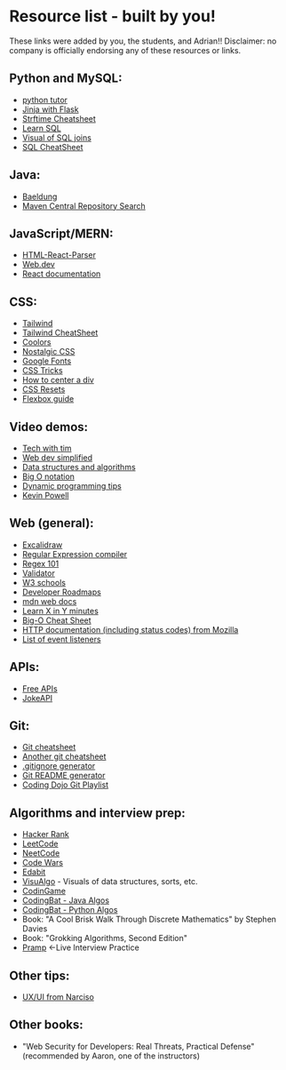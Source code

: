 # Resource list - built by you!

These links were added by you, the students, and Adrian!!  Disclaimer: no company is officially endorsing any of these resources or links.

## Python and MySQL:
- [python tutor](https://pythontutor.com/)
- [Jinja with Flask](https://flask.palletsprojects.com/en/2.3.x/templating/)
- [Strftime Cheatsheet](https://devhints.io/strftime)
- [Learn SQL](https://sql-practice.com)
- [Visual of SQL joins](https://blog.codinghorror.com/a-visual-explanation-of-sql-joins/)
- [SQL CheatSheet](https://learnsql.com/blog/sql-basics-cheat-sheet/)
## Java:
- [Baeldung](https://www.baeldung.com/)
- [Maven Central Repository Search](https://search.maven.org/)
## JavaScript/MERN:
- [HTML-React-Parser](https://www.npmjs.com/package/html-react-parser)
- [Web.dev](https://web.dev)
- [React documentation](https://react.dev/reference/react)
## CSS:
- [Tailwind](https://tailwindcss.com/)
- [Tailwind CheatSheet](https://tailwindcomponents.com/cheatsheet/)
- [Coolors](https://coolors.co/)
- [Nostalgic CSS](https://nostalgic-css.github.io/NES.css/)
- [Google Fonts](https://fonts.google.com/)
- [CSS Tricks](https://css-tricks.com)
- [How to center a div](https://www.joshwcomeau.com/css/center-a-div/)
- [CSS Resets](https://perishablepress.com/a-killer-collection-of-global-css-reset-styles/)
- [Flexbox guide](https://css-tricks.com/snippets/css/a-guide-to-flexbox/)
## Video demos:
- [Tech with tim](https://www.youtube.com/@TechWithTim)
- [Web dev simplified](https://www.youtube.com/@WebDevSimplified)
- [Data structures and algorithms](https://www.youtube.com/watch?v=CBYHwZcbD-s&t=2s)
- [Big O notation](https://www.youtube.com/watch?v=XMUe3zFhM5c)
- [Dynamic programming tips](https://youtube.com/shorts/uUjFL0C-vY0?si=gioRcFoVckoFEp12)
- [Kevin Powell](https://www.youtube.com/@KevinPowell)
## Web (general):
- [Excalidraw](https://excalidraw.com/)
- [Regular Expression compiler](https://regexr.com/)
- [Regex 101](https://www.regex101.com)
- [Validator](https://validator.w3.org/)
- [W3 schools](https://www.w3schools.com/)
- [Developer Roadmaps](https://roadmap.sh/)
- [mdn web docs](https://developer.mozilla.org)
- [Learn X in Y minutes](https://learnxinyminutes.com/)
- [Big-O Cheat Sheet](https://www.bigocheatsheet.com/)
- [HTTP documentation (including status codes) from Mozilla](https://developer.mozilla.org/en-US/docs/Web/HTTP)
- [List of event listeners](https://www.w3schools.com/jsref/dom_obj_event.asp)
## APIs:
- [Free APIs](https://github.com/public-apis/public-apis)
- [JokeAPI](https://jokeapi.dev/)
## Git:
- [Git cheatsheet](https://education.github.com/git-cheat-sheet-education.pdf)
- [Another git cheatsheet](https://www.atlassian.com/git/tutorials/atlassian-git-cheatsheet)
- [.gitignore generator](https://www.toptal.com/developers/gitignore)
- [Git README generator](https://arturssmirnovs.github.io/github-profile-readme-generator/)
- [Coding Dojo Git Playlist](https://www.youtube.com/playlist?list=PLR7ElcKbBzTv-cpQ5l_BDwJxN2pQXHMRr)
## Algorithms and interview prep:
- [Hacker Rank](https://www.hackerrank.com)
- [LeetCode](https://leetcode.com)
- [NeetCode](https://neetcode.io/)
- [Code Wars](https://www.codewars.com)
- [Edabit](https://edabit.com/challenges)
- [VisuAlgo](https://visualgo.net/en) - Visuals of data structures, sorts, etc.
- [CodinGame](https://www.codingame.com/start/)
- [CodingBat - Java Algos](https://codingbat.com/java)
- [CodingBat - Python Algos](https://codingbat.com/python)
- Book: "A Cool Brisk Walk Through Discrete Mathematics" by Stephen Davies
- Book: "Grokking Algorithms, Second Edition"
- [Pramp](https://www.pramp.com/#/) <-Live Interview Practice

## Other tips:
- [UX/UI from Narciso](https://github.com/narcisolobo/web-fun-jan-2024/tree/main/08-portfolio)

## Other books:
- "Web Security for Developers: Real Threats, Practical Defense" (recommended by Aaron, one of the instructors)